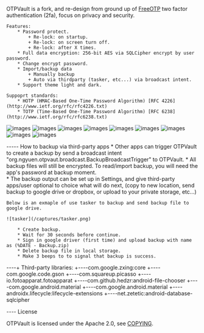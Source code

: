 OTPVault is a fork, and re-design from ground up of [FreeOTP](https://freeotp.github.io/) two factor authentication (2fa), focus on privacy and security. 

	Features:
		* Password protect.
			+ Re-lock: on startup.
			+ Re-lock: on screen turn off.
			+ Re-lock: after X times.
		* Full data encryption: 256-bit AES via SQLCipher encrypt by user password.
		* Change encrypt password. 
		* Import/backup data 
			+ Manually backup
			+ Auto via thirdparty (tasker, etc...) via broadcast intent.
		* Support theme light and dark.

	Suppoprt standards:
		* HOTP (HMAC-Based One-Time Password Algorithm) [RFC 4226](http://www.ietf.org/rfc/rfc4226.txt)
		* TOTP (Time-Based One-Time Password Algorithm) [RFC 6238](http://www.ietf.org/rfc/rfc6238.txt)		


![images](/captures/1.png) ![images](/captures/2.png) ![images](/captures/3.png)
![images](/captures/4.png) ![images](/captures/5.png) ![images](/captures/6.png)
![images](/captures/7.png) ![images](/captures/8.png) ![images](/captures/9.png)

----- How to backup via third-party apps
	* Other apps can trigger OTPVault to create a backup by send a broadcast intent "org.ngyuen.otpvaut.broadcast.BackupBroadcastTrigger" to OTPVault. 
	* All backup files will still be encrypted. To read/import backup, you will need the app's password at backup moment.  
	* The backup output can be set up in Settings, and give third-party apps/user optional to choice what will do next, (copy to new location, send backup to google drive or dropbox, or upload to your private storage, etc...)

	Below is an exmaple of use tasker to backup and send backup file to google drive.

	![tasker](/captures/tasker.png)

		* Create backup.
		* Wait for 30 seconds before continue.
		* Sign in google driver (first time) and upload backup with name as (%DATE - Backup.zip)
		* Delete backup file in local storage.
		* Make 3 beeps to to signal that backup is success.


----+ Third-party libraries: 
    +----com.google.zxing:core
    +----com.google.code.gson
    +----com.squareup.picasso
    +----io.fotoapparat.fotoapparat
    +----com.github.hedzr:android-file-chooser
    +----com.google.android.material
	+----com.google.android.material
	+----androidx.lifecycle:lifecycle-extensions
	+----net.zetetic:android-database-sqlcipher

---- License

OTPVault is licensed under the Apache 2.0, see [COPYING](COPYING).